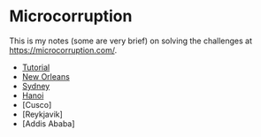 # Microcorruption  

This is my notes (some are very brief) on solving the challenges at https://microcorruption.com/.  

-  [Tutorial](tutorial/README.md)  
-  [New Orleans](new%20orleans/README.md)  
-  [Sydney](sydney/README.md)  
-  [Hanoi](hanoi/README.md)  
-  [Cusco]
-  [Reykjavik]
-  [Addis Ababa]
